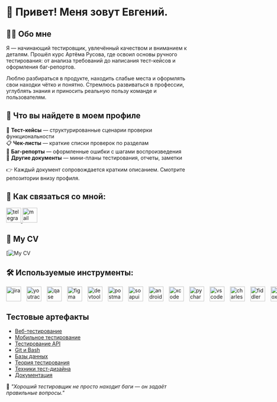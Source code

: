 # 👋 Привет! Меня зовут Евгений.


## 👨‍💻 Обо мне

Я — начинающий тестировщик, увлечённый качеством и вниманием к деталям. Прошёл курс Артёма Русова, где освоил основы ручного тестирования: от анализа требований до написания тест-кейсов и оформления баг-репортов.

Люблю разбираться в продукте, находить слабые места и оформлять свои находки чётко и понятно. Стремлюсь развиваться в профессии, углублять знания и приносить реальную пользу команде и пользователям.

## 📁 Что вы найдете в моем профиле

🧪 **Тест-кейсы** — структурированные сценарии проверки функциональности  
📋 **Чек-листы** — краткие списки проверок по разделам  
🐞 **Баг-репорты** — оформленные ошибки с шагами воспроизведения  
📄 **Другие документы** — мини-планы тестирования, отчеты, заметки

👉 Каждый документ сопровождается кратким описанием. Смотрите репозитории внизу профиля.

## 📩 Как связаться со мной: 
<div>
  <a href="https://t.me/sauronbook" target="_blank" title="Написать мне в Telegram">
  <img src="https://cdn-icons-png.flaticon.com/512/2111/2111646.png" width="40" height="40" alt="telegram" />
  </a>
  <a href="mailto:Sauronbook123@yandex.ru" target="_blank" title="Отправить мне email">
    <img src="https://www.milton.edu/wp-content/uploads/2016/06/email-icon-23.png" width="40" height="40" alt="mail" />
  </a>
</div>

## 📄 My CV

[![My CV](https://drive.google.com/file/d/1riNk-VrChB81WlVDooxS1T46wc3dr2Ib/view?usp=sharing)

## 🛠 Используемые инструменты:
  <div style="display: flex; align-items: center; gap: 15px;">
  <img src="https://cdn.jsdelivr.net/gh/devicons/devicon/icons/jira/jira-original.svg" width="40" height="40" alt="jira">
  <img src="https://upload.wikimedia.org/wikipedia/commons/thumb/8/8d/YouTrack_Icon.svg/1024px-YouTrack_Icon.svg.png?20200803082248" width="40" height="40" alt="youtrack">
  <img src="https://luna1.co/eb0187.png" width="40" height="40" alt="qase">
  <img src="https://cdn.jsdelivr.net/gh/devicons/devicon/icons/figma/figma-original.svg" width="40" height="40" alt="figma">
  <img src="https://d33wubrfki0l68.cloudfront.net/38b5c953a4667366685d55db55d057c86db1fc54/a0fdc/static/acae6b24d940347661ca901ea07f47c1/chrome-dev-logo-icon.png" width="40" height="40" alt="devtools">
  <img src="https://uxwing.com/wp-content/themes/uxwing/download/brands-and-social-media/postman-icon.png" width="40" height="40" alt="postman">
  <img src="https://static0.smartbear.co/smartbearbrand/media/images/home/soapui-icon.svg" width="40" height="40" alt="soapui">
  <img src="https://cdn.jsdelivr.net/gh/devicons/devicon/icons/androidstudio/androidstudio-original.svg" width="40" height="40" alt="android-studio">
  <img src="https://cdn.jsdelivr.net/gh/devicons/devicon/icons/xcode/xcode-original.svg" width="40" height="40" alt="xcode">
  <img src="https://www.dockhunt.com/_next/image?url=https%3A%2F%2Fdockhunt-images.nyc3.cdn.digitaloceanspaces.com%2F1dc1a1e1-5f9f-4ed8-a8d4-288c7f5cc53c&w=256&q=75" width="40" height="40" alt="pycharm">
  <img src="https://cdn.jsdelivr.net/gh/devicons/devicon/icons/vscode/vscode-original.svg" width="40" height="40" alt="vscode">
  <img src="https://user-images.githubusercontent.com/15472/41327135-e4bf090c-6eca-11e8-9b76-032e8e2b0707.png" width="40" height="40" alt="charles-proxy">
  <img src="https://www.megaleechers.com/storage/Fiddler-Everywhere-Icon.png" width="40" height="40" alt="fiddler">
  <img src="https://pbs.twimg.com/profile_images/1589614420766126080/slAIVDtr_400x400.jpg" width="40" height="40" alt="proxyman">
  <img src="https://cdn.jsdelivr.net/gh/devicons/devicon/icons/mysql/mysql-original.svg" width="40" height="40" alt="mysql">
  <img src="https://cdn.jsdelivr.net/gh/devicons/devicon/icons/mongodb/mongodb-original.svg" width="40" height="40" alt="mongodb">
   <img src="https://cdn.jsdelivr.net/gh/devicons/devicon/icons/git/git-original.svg" width="40" height="40" alt="git">
  <img src="https://upload.wikimedia.org/wikipedia/commons/thumb/4/4b/Bash_Logo_Colored.svg/1024px-Bash_Logo_Colored.svg.png?20180723054350" width="40" height="40" alt="bash">
  </div>

  ## Тестовые артефакты

- [Веб-тестирование](https://github.com/emaltzev/web)
- [Мобильное тестирование](https://github.com/emaltzev/mobile)  
- [Тестирование API](https://github.com/emaltzev/api)  
- [Git и Bash](https://github.com/emaltzev/git_bash)  
- [Базы данных](https://github.com/emaltzev/database)  
- [Теория тестирования](https://github.com/emaltzev/theory)  
- [Техники тест-дизайна](https://github.com/emaltzev/design)  
- [Документация](https://github.com/emaltzev/docs)

🧠 *"Хороший тестировщик не просто находит баги — он задаёт правильные вопросы."*
